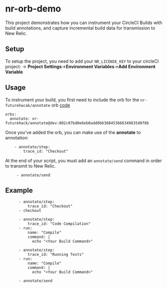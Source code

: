 # nr-orb-demo

This project demonstrates how you can instrument your CircleCI Builds with build annotations, and capture incremental build data for transmission to New Relic.

## Setup
To setup the project, you need to add your `NR_LICENSE_KEY` to your circleCI project:
 -> **Project Settings**->**Environment Variables**->**Add Environment Variable**

## Usage

To instrument your build, you first need to include the orb for the `nr-futurehacak/annotate` orb [code](https://github.com/jhawkinsfuturehack/nr-futurehack-orb)
```
orbs: 
  annotate: nr-futurehack/annotate@dev:802c07bd0e6eb0add0b6368453666349635d8f8b
```

Once you've added the orb, you can make use of the **annotate** to annotation:
```
    - annotate/step:
        trace_id: "Checkout"
```

At the end of your script, you must add an `annotate/send` command in order to transmit to New Relic.
```
     - annotate/send
```


## Example
```
      - annotate/step:
          trace_id: "Checkout"
      - checkout
      
      - annotate/step:
          trace_id: "Code Compilation"
      - run:
          name: "Compile"
          command: |
            echo "<Your Build Command>"
 
      - annotate/step:
          trace_id: "Running Tests"
      - run:
          name: "Compile"
          command: |
            echo "<Your Build Command>"
     
      - annotate/send
```
